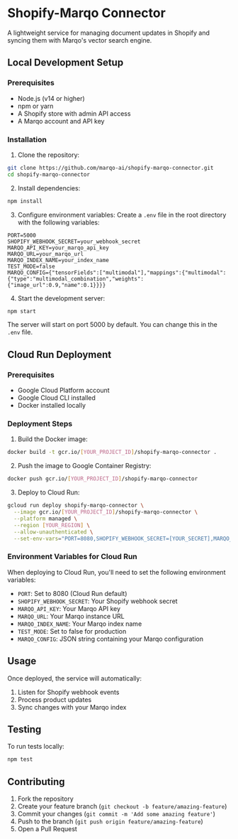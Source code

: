 # Shopify-Marqo Connector

A lightweight service for managing document updates in Shopify and syncing them with Marqo's vector search engine.

## Local Development Setup

### Prerequisites
- Node.js (v14 or higher)
- npm or yarn
- A Shopify store with admin API access
- A Marqo account and API key

### Installation

1. Clone the repository:
```bash
git clone https://github.com/marqo-ai/shopify-marqo-connector.git
cd shopify-marqo-connector
```

2. Install dependencies:
```bash
npm install
```

3. Configure environment variables:
Create a `.env` file in the root directory with the following variables:
```env
PORT=5000
SHOPIFY_WEBHOOK_SECRET=your_webhook_secret
MARQO_API_KEY=your_marqo_api_key
MARQO_URL=your_marqo_url
MARQO_INDEX_NAME=your_index_name
TEST_MODE=false
MARQO_CONFIG={"tensorFields":["multimodal"],"mappings":{"multimodal":{"type":"multimodal_combination","weights":{"image_url":0.9,"name":0.1}}}}
```

4. Start the development server:
```bash
npm start
```

The server will start on port 5000 by default. You can change this in the `.env` file.

## Cloud Run Deployment

### Prerequisites
- Google Cloud Platform account
- Google Cloud CLI installed
- Docker installed locally

### Deployment Steps

1. Build the Docker image:
```bash
docker build -t gcr.io/[YOUR_PROJECT_ID]/shopify-marqo-connector .
```

2. Push the image to Google Container Registry:
```bash
docker push gcr.io/[YOUR_PROJECT_ID]/shopify-marqo-connector
```

3. Deploy to Cloud Run:
```bash
gcloud run deploy shopify-marqo-connector \
  --image gcr.io/[YOUR_PROJECT_ID]/shopify-marqo-connector \
  --platform managed \
  --region [YOUR_REGION] \
  --allow-unauthenticated \
  --set-env-vars="PORT=8080,SHOPIFY_WEBHOOK_SECRET=[YOUR_SECRET],MARQO_API_KEY=[YOUR_KEY],MARQO_URL=[YOUR_URL],MARQO_INDEX_NAME=[YOUR_INDEX],TEST_MODE=false,MARQO_CONFIG={\"tensorFields\":[\"multimodal\"],\"mappings\":{\"multimodal\":{\"type\":\"multimodal_combination\",\"weights\":{\"image_url\":0.9,\"name\":0.1}}}}"
```

### Environment Variables for Cloud Run

When deploying to Cloud Run, you'll need to set the following environment variables:
- `PORT`: Set to 8080 (Cloud Run default)
- `SHOPIFY_WEBHOOK_SECRET`: Your Shopify webhook secret
- `MARQO_API_KEY`: Your Marqo API key
- `MARQO_URL`: Your Marqo instance URL
- `MARQO_INDEX_NAME`: Your Marqo index name
- `TEST_MODE`: Set to false for production
- `MARQO_CONFIG`: JSON string containing your Marqo configuration

## Usage

Once deployed, the service will automatically:
1. Listen for Shopify webhook events
2. Process product updates
3. Sync changes with your Marqo index

## Testing

To run tests locally:
```bash
npm test
```

## Contributing

1. Fork the repository
2. Create your feature branch (`git checkout -b feature/amazing-feature`)
3. Commit your changes (`git commit -m 'Add some amazing feature'`)
4. Push to the branch (`git push origin feature/amazing-feature`)
5. Open a Pull Request
